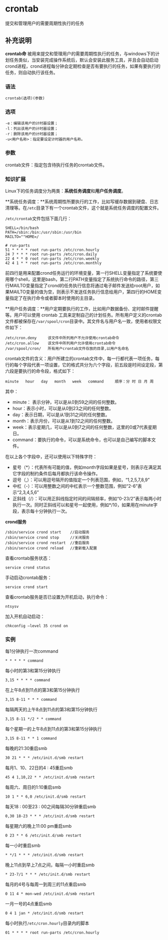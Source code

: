 crontab
===

提交和管理用户的需要周期性执行的任务

## 补充说明

**crontab命** 被用来提交和管理用户的需要周期性执行的任务，与windows下的计划任务类似，当安装完成操作系统后，默认会安装此服务工具，并且会自动启动crond进程，crond进程每分钟会定期检查是否有要执行的任务，如果有要执行的任务，则自动执行该任务。

### 语法  

```
crontab(选项)(参数)
```

### 选项  

```
-e：编辑该用户的计时器设置；
-l：列出该用户的计时器设置；
-r：删除该用户的计时器设置；
-u<用户名称>：指定要设定计时器的用户名称。
```

### 参数  

crontab文件：指定包含待执行任务的crontab文件。

### 知识扩展  

Linux下的任务调度分为两类：**系统任务调度**和**用户任务调度**。

**系统任务调度：**系统周期性所要执行的工作，比如写缓存数据到硬盘、日志清理等。在`/etc`目录下有一个crontab文件，这个就是系统任务调度的配置文件。

`/etc/crontab`文件包括下面几行：

```
SHELL=/bin/bash
PATH=/sbin:/bin:/usr/sbin:/usr/bin
MAILTO=""HOME=/

# run-parts
51 * * * * root run-parts /etc/cron.hourly
24 7 * * * root run-parts /etc/cron.daily
22 4 * * 0 root run-parts /etc/cron.weekly
42 4 1 * * root run-parts /etc/cron.monthly
```

前四行是用来配置crond任务运行的环境变量，第一行SHELL变量指定了系统要使用哪个shell，这里是bash，第二行PATH变量指定了系统执行命令的路径，第三行MAILTO变量指定了crond的任务执行信息将通过电子邮件发送给root用户，如果MAILTO变量的值为空，则表示不发送任务执行信息给用户，第四行的HOME变量指定了在执行命令或者脚本时使用的主目录。

**用户任务调度：**用户定期要执行的工作，比如用户数据备份、定时邮件提醒等。用户可以使用 crontab 工具来定制自己的计划任务。所有用户定义的crontab文件都被保存在`/var/spool/cron`目录中。其文件名与用户名一致，使用者权限文件如下：

```
/etc/cron.deny     该文件中所列用户不允许使用crontab命令
/etc/cron.allow    该文件中所列用户允许使用crontab命令
/var/spool/cron/   所有用户crontab文件存放的目录,以用户名命名
```

crontab文件的含义：用户所建立的crontab文件中，每一行都代表一项任务，每行的每个字段代表一项设置，它的格式共分为六个字段，前五段是时间设定段，第六段是要执行的命令段，格式如下：

```
minute   hour   day   month   week   command     顺序：分 时 日 月 周
```

其中：

*   minute： 表示分钟，可以是从0到59之间的任何整数。
*   hour：表示小时，可以是从0到23之间的任何整数。
*   day：表示日期，可以是从1到31之间的任何整数。
*   month：表示月份，可以是从1到12之间的任何整数。
*   week：表示星期几，可以是从0到7之间的任何整数，这里的0或7代表星期日。
*   command：要执行的命令，可以是系统命令，也可以是自己编写的脚本文件。

在以上各个字段中，还可以使用以下特殊字符：

*   星号（*）：代表所有可能的值，例如month字段如果是星号，则表示在满足其它字段的制约条件后每月都执行该命令操作。
*   逗号（,）：可以用逗号隔开的值指定一个列表范围，例如，“1,2,5,7,8,9”
*   中杠（-）：可以用整数之间的中杠表示一个整数范围，例如“2-6”表示“2,3,4,5,6”
*   正斜线（/）：可以用正斜线指定时间的间隔频率，例如“0-23/2”表示每两小时执行一次。同时正斜线可以和星号一起使用，例如*/10，如果用在minute字段，表示每十分钟执行一次。

**crond服务**

```
/sbin/service crond start    //启动服务
/sbin/service crond stop     //关闭服务
/sbin/service crond restart  //重启服务
/sbin/service crond reload   //重新载入配置
```

查看crontab服务状态：

```
service crond status
```

手动启动crontab服务：

```
service crond start
```

查看crontab服务是否已设置为开机启动，执行命令：

```
ntsysv
```

加入开机自动启动：

```
chkconfig –level 35 crond on
```

### 实例  

每1分钟执行一次command

```
* * * * * command
```

每小时的第3和第15分钟执行

```
3,15 * * * * command
```

在上午8点到11点的第3和第15分钟执行

```
3,15 8-11 * * * command
```

每隔两天的上午8点到11点的第3和第15分钟执行

```
3,15 8-11 */2 * * command
```

每个星期一的上午8点到11点的第3和第15分钟执行

```
3,15 8-11 * * 1 command
```

每晚的21:30重启smb 

```
30 21 * * * /etc/init.d/smb restart
```

每月1、10、22日的4 : 45重启smb 

```
45 4 1,10,22 * * /etc/init.d/smb restart
```

每周六、周日的1:10重启smb

```
10 1 * * 6,0 /etc/init.d/smb restart
```

每天18 : 00至23 : 00之间每隔30分钟重启smb 

```
0,30 18-23 * * * /etc/init.d/smb restart
```

每星期六的晚上11:00 pm重启smb 

```
0 23 * * 6 /etc/init.d/smb restart
```

每一小时重启smb 

```
* */1 * * * /etc/init.d/smb restart
```

晚上11点到早上7点之间，每隔一小时重启smb

```
* 23-7/1 * * * /etc/init.d/smb restart
```

每月的4号与每周一到周三的11点重启smb 

```
0 11 4 * mon-wed /etc/init.d/smb restart
```

一月一号的4点重启smb

```
0 4 1 jan * /etc/init.d/smb restart
```

每小时执行`/etc/cron.hourly`目录内的脚本

```
01 * * * * root run-parts /etc/cron.hourly
```